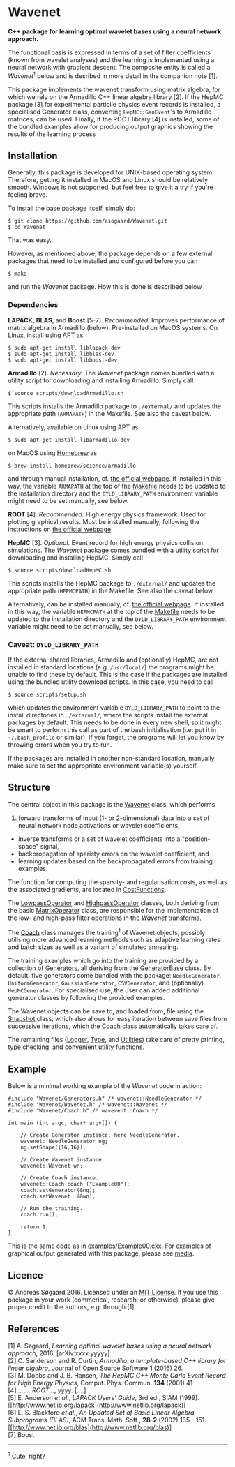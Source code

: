 # Wavenet

__C++ package for learning optimal wavelet bases using a neural network approach.__

The functional basis is expressed in terms of a set of filter coefficients (known from wavelet analyses) and the learning is implemented using a neural network with gradient descent. The composite entity is called a _Wavenet_<sup>1</sup> below and is desribed in more detail in the companion note [1].

This package implements the wavenet transform using matrix algebra, for which we rely on the Armadillo C++ linear algebra  library [2]. If the HepMC package [3] for experimental particile physics event records is installed, a specialised Generator class, converting `HepMC::GenEvent`'s to Armadillo matrices, can be used. Finally, if the ROOT library [4] is installed, some of the bundled examples allow for producing output graphics showing the results of the learning process



## Installation

Generally, this package is developed for UNIX-based operating system. Therefore, getting it installed in  MacOS and Linux should be relatively smooth. Windows is not supported, but feel free to give it a try if you're feeling brave.

To install the base package itself, simply do:
```
$ git clone https://github.com/asogaard/Wavenet.git
$ cd Wavenet
```
That was easy. 

However, as mentioned above, the package depends on a few external packages that need to be installed and configured before you can
```
$ make
```
and run the _Wavenet_ package. How this is done is described below



### Dependencies

__LAPACK__, __BLAS__, and __Boost__ [5-7]. _Recommended._ Improves performance of matrix algebra in Armadillo (below). Pre-installed on MacOS systems. On Linux, install using APT as
```
$ sudo apt-get install liblapack-dev
$ sudo apt-get install libblas-dev
$ sudo apt-get install libboost-dev
```


__Armadillo__ [2]. _Necessary._ The _Wavenet_ package comes bundled with a utility script for downloading and installing Armadillo. Simply call
```
$ source scripts/downloadArmadillo.sh
```
This scripts installs the Armadillo package to `./external/` and updates the appropriate path (`ARMAPATH`) in the Makefile. See also the caveat below.

Alternatively, available on Linux using APT as 
```
$ sudo apt-get install libarmadillo-dev
```
on MacOS using [Homebrew](http://brew.sh/) as
```
$ brew install homebrew/science/armadillo
```
and through manual installation, cf. [the official webpage](http://arma.sourceforge.net/download.html). If installed in this way, the variable `ARMAPATH` at the top of the [Makefile](Makefile) needs to be updated to the installation directory and the `DYLD_LIBRARY_PATH` environment variable might need to be set manually, see below.


__ROOT__ [4]. _Recommended._ High energy physics framework. Used for plotting graphical results. Must be installed manually, following the instructions on [the official webpage](https://root.cern.ch/).


__HepMC__ [3]. _Optional._ Event record for high energy physics collision simulations. The _Wavenet_ package comes bundled with a utility script for downloading and installing HepMC. Simply call
```
$ source scripts/downloadHepMC.sh
```
This scripts installs the HepMC package to `./external/` and updates the appropriate path (`HEPMCPATH`) in the Makefile. See also the caveat below.

Alternatively, can be installed manually, cf. [the official webpage](http://hepmc.web.cern.ch/hepmc/). If installed in this way, the variable `HEPMCPATH` at the top of the [Makefile](Makefile) needs to be updated to the installation directory and the `DYLD_LIBRARY_PATH` environment variable might need to be set manually, see below.


### Caveat: `DYLD_LIBRARY_PATH`

If the external shared libraries, Armadillo and (optionally) HepMC, are not installed in standard locations (e.g. `/usr/local/`) the programs might be unable to find these by default. This is the case if the packages are installed using the bundled utility download scripts. In this case, you need to call
```
$ source scripts/setup.sh
```
which updates the environment variable `DYLD_LIBRARY_PATH` to point to the install directories in `./external/`, where the scripts install the external packages by default. This needs to be done in every new shell, so it might be smart to perform this call as part of the bash initialisation (i.e. put it in `~/.bash_profile` or similar). If you forget, the programs will let you know by throwing errors when you try to run.

If the packages are installed in another non-standard location, manually, make sure to set the appropriate environment variable(s) yourself.




## Structure

The central object in this package is the [Wavenet](include/Wavenet/Wavenet.h) class, which performs

1. forward transforms of input (1- or 2-dimensional) data into a set of neural network node activations or wavelet coefficients,
* inverse transforms or a set of wavelet coefficients into a "position-space" signal,
* backpropagation of sparisty errors on the wavelet coefficient, and
* learning updates based on the backpropagated errors from training examples.

The function for computing the sparsity- and regularisation costs, as well as the associated gradients, are located in [CostFunctions](include/Wavenet/CostFunctions.h).

The [LowpassOperator](include/Wavenet/LowpassOperator.h) and [HighpassOperator](include/Wavenet/HighpassOperator.h) classes, both deriving from the basic [MatrixOperator](include/Wavenet/MatrixOperator.h) class, are responsible for the implementation of the low- and high-pass filter operations in the _Wavenet_ transforms.

The [Coach](include/Wavenet/Coach.h) class manages the training<sup>1</sup> of Wavenet objects, possibly utilising more advanced learning methods such as adaptive learning rates and batch sizes as well as a variant of simulated annealing.

The training examples which go into the training are provided by a collection of [Generators](include/Wavenet/Generators.h), all deriving from the [GeneratorBase](include/Wavenet/GeneratorBase.h) class. By default, five generators come bundled with the package: `NeedleGenerator`, `UniformGenerator`, `GaussianGenerator`, `CSVGenerator`, and (optionally) `HepMCGenerator`. For specialised use, the user can added additional generator classes by following the provided examples.

The Wavenet objects can be save to, and loaded from, file using the [Snapshot](include/Wavenet/Snapshot.h) class, which also allows for easy iteration between save files from successive iterations, which the Coach class automatically takes care of.

The remaining files ([Logger](include/Wavenet/Logger.h), [Type](include/Wavenet/Type.h), and [Utilities](include/Wavenet/Utilities.h)) take care of pretty printing, type checking, and convenient utility functions.



## Example

Below is a minimal working example of the _Wavenet_ code in action:
```
#include "Wavenet/Generators.h" /* wavenet::NeedleGenerator */
#include "Wavenet/Wavenet.h" /* wavenet::Wavenet */
#include "Wavenet/Coach.h" /* wavevent::Coach */

int main (int argc, char* argv[]) {

    // Create Generator instance; here NeedleGenerator.
    wavenet::NeedleGenerator ng;
    ng.setShape({16,16});
    
    // Create Wavenet instance.
    wavenet::Wavenet wn;

    // Create Coach instance.
    wavenet::Coach coach ("Example00");
    coach.setGenerator(&ng);
    coach.setWavenet  (&wn);
    
    // Run the training.
    coach.run();

    return 1;
}
```
This is the same code as in [examples/Example00.cxx](examples/Example00.cxx). For examples of graphical output generated with this package, please see [media](media).



## Licence

© Andreas Søgaard 2016. Licensed under an [MIT License](LICENSE). If you use this package in your work (commerical, research, or otherwise), please give proper credit to the authors, e.g. through [1].



## References

[1] A. Søgaard, _Learning optimal wavelet bases using a neural network approach_, 2016. [arXiv:xxxx.yyyyy]  
[2] C. Sanderson and R. Curtin, _Armadillo: a template-based C++ library for linear algebra_, Journal of Open Source Software __1__ (2016) 26.  
[3] M. Dobbs and J. B. Hansen, _The HepMC C++ Monte Carlo Event Record for High Energy Physics_, Comput. Phys. Commun. __134__ (2001) 41  
[4] ..., _...ROOT..._, yyyy. [....]  
[5] E. Anderson _et al._, _LAPACK Users' Guide_, 3rd ed., SIAM (1999). [[http://www.netlib.org/lapack](http://www.netlib.org/lapack)]  
[6] L. S. Blackford _et al._, _An Updated Set of Basic Linear Algebra Subprograms (BLAS)_, ACM Trans. Math. Soft., __28-2__ (2002) 135—151. [[http://www.netlib.org/blas](http://www.netlib.org/blas)]  
[7] Boost


---

<sup>1</sup> Cute, right?
